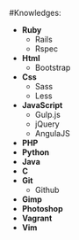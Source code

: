 #Knowledges:

- **Ruby**
    - Rails
    - Rspec
- **Html**
    - Bootstrap
- **Css**
    - Sass
    - Less
- **JavaScript**
    - Gulp.js
    - jQuery
    - AngulaJS
- **PHP**
- **Python**
- **Java**
- **C**
- **Git**
    - Github
- **Gimp**
- **Photoshop**
- **Vagrant**
- **Vim**
